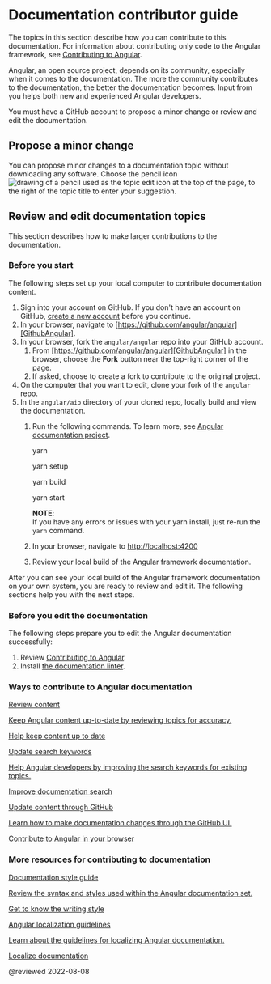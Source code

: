 # Documentation contributor guide

The topics in this section describe how you can contribute to this documentation.
For information about contributing only code to the Angular framework, see [Contributing to Angular][GithubAngularAngularBlobMainContributingMd].

Angular, an open source project, depends on its community, especially when it comes to the documentation.
The more the community contributes to the documentation, the better the documentation becomes.
Input from you helps both new and experienced Angular developers.

<div class="alert is-important">

You must have a GitHub account to propose a minor change or review and edit the documentation.

</div>

## Propose a minor change

You can propose minor changes to a documentation topic without downloading any software. Choose the pencil icon&nbsp;<img alt="drawing of a pencil used as the topic edit icon" src="generated/images/guide/contributors-guide/edit-icon.png" > at the top of the page, to the right of the topic title to enter your suggestion.

## Review and edit documentation topics

This section describes how to make larger contributions to the documentation.

### Before you start

The following steps set up your local computer to contribute documentation content.

1.  Sign into your account on GitHub.
    If you don't have an account on GitHub, [create a new account][GithubJoin] before you continue.
2.  In your browser, navigate to [https://github.com/angular/angular][GithubAngular].
3.  In your browser, fork the `angular/angular` repo into your GitHub account.
    1.  From [https://github.com/angular/angular][GithubAngular] in the browser, choose the **Fork** button near the top-right corner of the page.
    2.  If asked, choose to create a fork to contribute to the original project.
4.  On the computer that you want to edit, clone your fork of the `angular` repo.
5.  In the `angular/aio` directory of your cloned repo, locally build and view the documentation.
    1.  Run the following commands.
        To learn more, see [Angular documentation project][GithubAngularAngularBlobMainAioReadmeMd].

        <code-example format="shell" language="shell">

        yarn

        </code-example>

        <code-example format="shell" language="shell">

        yarn setup

        </code-example>

        <code-example format="shell" language="shell">

        yarn build

        </code-example>

        <code-example format="shell" language="shell">

        yarn start

        </code-example>

        <div class="callout is-helpful">

        **NOTE**: <br/>
        If you have any errors or issues with your yarn install, just re-run the `yarn` command.

        </div>

    2.  In your browser, navigate to [http://localhost:4200][AngularLocalhost]
    3.  Review your local build of the Angular framework documentation.

After you can see your local build of the Angular framework documentation on your own system, you are ready to review and edit it. The following sections help you with the next steps.

### Before you edit the documentation

The following steps prepare you to edit the Angular documentation successfully:

1.  Review [Contributing to Angular][GithubAngularAngularBlobMainContributingMd].
2.  Install [the documentation linter][GithubAngularAngularTreeMainAioToolsDocLinterInstallValeOnYourDevelopmentSystemReadmeMd].

### Ways to contribute to Angular documentation

<div class="card-container">
  <a href="guide/reviewing-content" class="docs-card" title="Reviewing content">
    <section>Review content</section>
    <p>Keep Angular content up-to-date by reviewing topics for accuracy.</p>
    <p class="card-footer">Help keep content up to date</p>
  </a>
  <a href="guide/updating-search-keywords" class="docs-card" title="Updating search keywords">
    <section>Update search keywords</section>
    <p>Help Angular developers by improving the search keywords for existing topics.</p>
    <p class="card-footer">Improve documentation search</p>
  </a>
  <a href="guide/updating-content-github-ui" class="docs-card" title="Updating content through GitHub">
    <section>Update content through GitHub</section>
    <p>Learn how to make documentation changes through the GitHub UI.</p>
    <p class="card-footer">Contribute to Angular in your browser</p>
  </a>
</div>

### More resources for contributing to documentation

<div class="card-container">
  <a href="guide/docs-style-guide" class="docs-card" title="Documentation Style Guide">
    <section>Documentation style guide</section>
    <p>Review the syntax and styles used within the Angular documentation set.</p>
    <p class="card-footer">Get to know the writing style</p>
  </a>
  <a href="guide/localizing-angular" class="docs-card" title="Angular localization guidelines">
    <section>Angular localization guidelines</section>
    <p>Learn about the guidelines for localizing Angular documentation.</p>
    <p class="card-footer">Localize documentation</p>
  </a>
</div>

<!-- links -->

<!-- external links -->

[GithubJoin]: https://github.com/join "Join GitHub | GitHub"

[GithubAngular]: https://github.com/angular/angular "angular/angular | GitHub"

[GithubAngularAngularBlobMainAioReadmeMd]: https://github.com/angular/angular/blob/main/aio/README.md "Angular documentation project (https://angular.io) | angular/angular | Github"

[GithubAngularAngularBlobMainContributingMd]: https://github.com/angular/angular/blob/main/CONTRIBUTING.md "Contributing to Angular | angular/angular | Github"

[GithubAngularAngularTreeMainAioToolsDocLinterInstallValeOnYourDevelopmentSystemReadmeMd]: https://github.com/angular/angular/tree/main/aio/tools/doc-linter/README.md#install-vale-on-your-development-system "Install Vale on your development system - Angular documentation lint tool | angular/angular | Github"

[AngularLocalhost]: http://localhost:4200 "Angular.io on localhost"

<!--end links -->

@reviewed 2022-08-08
